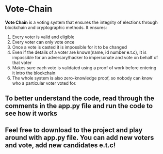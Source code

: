 # Vote-Chain
**Vote Chain** is a voting system that ensures the integrity of elections through blockchain and cryptographic methods.
It ensures:
1) Every voter is valid and eligible
2) Every voter can only vote once
3) Once a vote is casted it is impossible for it to be changed
4) Even if the details of a voter are known(name, id number e.t.c), It is impossible for an adversary/hacker to impersonate and vote on behalf of that voter
5) Makes sure each vote is validated using a proof of work before entering it intro the blockchain
6) The whole system is also zero-knowledge proof, so nobody can know who a particular voter voted for.


## To better understand the code, read through the comments in the **app.py** file and run the code to see how it works
## Feel free to download to the project and play around with app.py file. You can add new voters and vote, add new candidates e.t.c!
